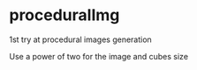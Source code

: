 # proceduralImg
1st try at procedural images generation

Use a power of two for the image and cubes size
